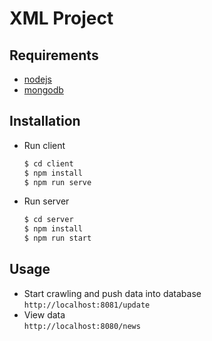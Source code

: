 # XML Project
## Requirements
- [nodejs](https://nodejs.org/en/)
- [mongodb](https://www.mongodb.com/download-center/community)
## Installation
- Run client
    ```bash
    $ cd client
    $ npm install
    $ npm run serve
    ```
- Run server
    ```bash
    $ cd server
    $ npm install
    $ npm run start
    ```
## Usage
- Start crawling and push data into database  
     ```http://localhost:8081/update```
- View data  
    ```http://localhost:8080/news```